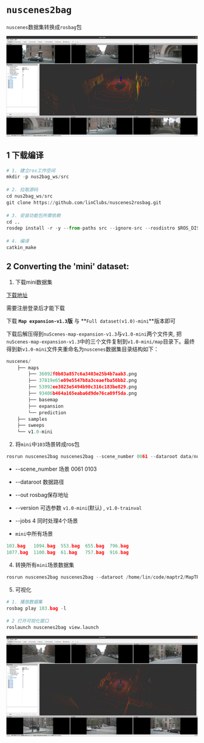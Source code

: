 
# `nuscenes2bag`

`nuscenes`数据集转换成`rosbag`包

![](rviz/1.png)

## 1 下载编译

~~~python
# 1. 建立ros工作空间
mkdir -p nus2bag_ws/src

# 2. 拉取源码
cd nus2bag_ws/src
git clone https://github.com/linClubs/nuscenes2rosbag.git

# 3. 安装功能包所需依赖
cd ..
rosdep install -r -y --from-paths src --ignore-src --rosdistro $ROS_DISTRO

# 4. 编译
catkin_make
~~~


## 2 Converting the 'mini' dataset:

1. 下载mini数据集

[下载地址](https://link.csdn.net/?target=https%3A%2F%2Fwww.nuscenes.org%2Fnuscenes%23download)

需要注册登录后才能下载

下载 **`Map expansion-v1.3`版** 与 **`Full dataset(v1.0)-mini`**版本即可

下载后解压得到`nuScenes-map-expansion-v1.3`与`v1.0-mini`两个文件夹, 把`nuScenes-map-expansion-v1.3`中的三个文件复制到`v1.0-mini/map`目录下。最终得到新`v1.0-mini`文件夹重命名为`nuscenes`数据集目录结构如下：

~~~python
nuscenes/
    ├── maps
        ├── 36092f0b03a857c6a3403e25b4b7aab3.png
        ├── 37819e65e09e5547b8a3ceaefba56bb2.png
        ├── 53992ee3023e5494b90c316c183be829.png
        ├── 93406b464a165eaba6d9de76ca09f5da.png
        ├── basemap
        ├── expansion
        └── prediction
    ├── samples
    ├── sweeps
    └── v1.0-mini
~~~


2. 将`mini`中`103`场景转成ros包

~~~python
rosrun nuscenes2bag nuscenes2bag --scene_number 0061 --dataroot data/nuscenes/ --out nuscenes_bags/
~~~

+ --scene_number    场景  0061 0103
+ --dataroot        数据路径
+ --out             rosbag保存地址
+ --version         可选参数 `v1.0-mini`(默认) , `v1.0-trainval`
+ --jobs            4 同时处理4个场景

+ `mini`中所有场景
~~~python
103.bag   1094.bag  553.bag  655.bag  796.bag
1077.bag  1100.bag  61.bag   757.bag  916.bag
~~~

4. 转换所有`mini`场景数据集 

~~~python
rosrun nuscenes2bag nuscenes2bag --dataroot /home/lin/code/maptr2/MapTR/data/nuscenes/ --out nuscenes_bags/ --jobs 4
~~~

5. 可视化
~~~python
# 1. 播放数据集
rosbag play 103.bag -l

# 2 打开可视化窗口
roslaunch nuscenes2bag view.launch
~~~

![](rviz/2.png)